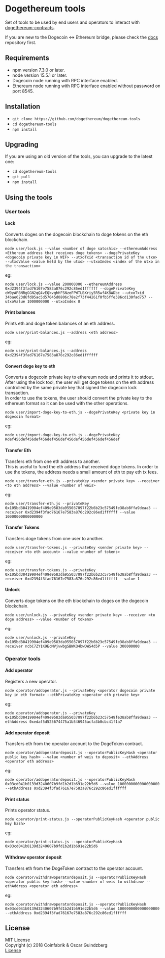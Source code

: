# Dogethereum tools

Set of tools to be used by end users and operators to interact with [dogethereum-contracts](https://github.com/dogethereum/dogethereum-contracts).

If you are new to the Dogecoin <-> Ethereum bridge, please check the [docs](https://github.com/dogethereum/docs) repository first.

## Requirements
- npm version 7.3.0 or later.
- node version 15.5.1 or later.
- Dogecoin node running with RPC interface enabled.
- Ethereum node running with RPC interface enabled without password on port 8545.

## Installation
- `git clone https://github.com/dogethereum/dogethereum-tools`
- `cd dogethereum-tools`
- `npm install`

## Upgrading
If you are using an old version of the tools, you can upgrade to the latest one:
- `cd dogethereum-tools`
- `git pull`
- `npm install`


## Using the tools

### User tools

#### Lock

Converts doges on the dogecoin blockchain to doge tokens on the eth blockchain.

`node user/lock.js --value <number of doge satoshis> --ethereumAddress <Ethereum address that receives doge tokens> --dogePrivateKey <dogecoin private key in WIF> --utxoTxid <transaction id of the utxo> --utxoValue <value held by the utxo> --utxoIndex <index of the utxo in the transaction>`

eg:

`node user/lock.js --value 200000000 --ethereumAddress 0xd2394f3fad76167e7583a876c292c86ed1ffffff --dogePrivateKey cW9yAP8NRgGGN2qQ4vEQkvqhHFSNzeFPWTLBXriy5R5wf4KBWDbc --utxoTxid 34bae623d6fd05ac5d57045d0806c78e2f73f44261f0fb5ffe386cd130fad757 --utxoValue 1000000000 --utxoIndex 0`


#### Print balances

Prints eth and doge token balances of an eth address.

`node user/print-balances.js --address <eth address>`

eg:

`node user/print-balances.js --address 0xd2394f3fad76167e7583a876c292c86ed1ffffff`

#### Convert doge key to eth

Converts a dogecoin private key to ethereum node and prints it to stdout.<br/>
After using the lock tool, the user will get doge tokens on the eth address controlled by the same private key that signed the dogecoin lock transaction.<br/>
In order to use the tokens, the user should convert the private key to the ethereum format so it can be used with the other operations.

`node user/import-doge-key-to-eth.js --dogePrivateKey <private key in dogecoin format>`

eg:

`node user/import-doge-key-to-eth.js --dogePrivateKey  Kdef456def456def456def456def456def456def456def456def`


#### Transfer Eth

Transfers eth from one eth address to another.<br/>
This is useful to fund the eth address that received doge tokens. In order to use the tokens, the address needs a small amount of eth to pay eth tx fees.

`node user/transfer-eth.js --privateKey <sender private key> --receiver <to eth address> --value <number of weis>`

eg:

`node user/transfer-eth.js --privateKey 0x105bd30419904ef409e9583da955037097f22b6b23c57549fe38ab8ffa9deaa3 --receiver 0xd2394f3fad76167e7583a876c292c86ed1ffffff --value 10000000000000000`


#### Transfer Tokens

Transfers doge tokens from one user to another.

`node user/transfer-tokens.js --privateKey <sender private key> --receiver <to eth account> --value <number of tokens>`

eg:

`node user/transfer-tokens.js --privateKey 0x105bd30419904ef409e9583da955037097f22b6b23c57549fe38ab8ffa9deaa3 --receiver 0xd2394f3fad76167e7583a876c292c86ed1ffffff --value 1`



#### Unlock

Converts doge tokens on the eth blockchain to doges on the dogecoin blockchain.

`node user/unlock.js --privateKey <sender private key> --receiver <to doge address> --value <number of tokens>`

eg:

`node user/unlock.js --privateKey 0x105bd30419904ef409e9583da955037097f22b6b23c57549fe38ab8ffa9deaa3 --receiver ncbC7ZY1K9EcMVjvwbgSBWKQ4bwDWS4d5P --value 300000000`

### Operator tools

#### Add operator

Registers a new operator.

`node operator/addoperator.js --privateKey <operator dogecoin private key in eth format> --ethPrivateKey <operator eth private key>`

eg:

`node operator/addoperator.js --privateKey 0x105bd30419904ef409e9583da955037097f22b6b23c57549fe38ab8ffa9deaa3 --ethAddress 0xedaf5d525674475a1b546945acfa3b0cbc41f1a7`


#### Add operator deposit

Transfers eth from the operator account to the DogeToken contract.

`node operator/addoperatordeposit.js --operatorPublicKeyHash <operator public key hash> --value <number of weis to deposit> --ethAddress <operator eth address>`

eg:

`node operator/addoperatordeposit.js --operatorPublicKeyHash 0x03cd041b0139d3240607b9fd1b2d1b691e22b5d6 --value 1000000000000000000 --ethAddress 0xd2394f3fad76167e7583a876c292c86ed1ffffff`

#### Print status

Prints operator status.

`node operator/print-status.js --operatorPublicKeyHash <operator public key hash>`

eg:

`node operator/print-status.js --operatorPublicKeyHash 0x03cd041b0139d3240607b9fd1b2d1b691e22b5d6`



#### Withdraw operator deposit

Transfers eth from the DogeToken contract to the operator account.

`node operator/withdrawoperatordeposit.js --operatorPublicKeyHash <operator public key hash> --value <number of weis to withdraw> --ethAddress <operator eth address>`

eg:

`node operator/withdrawoperatordeposit.js --operatorPublicKeyHash 0x03cd041b0139d3240607b9fd1b2d1b691e22b5d6 --value 1000000000000000000 --ethAddress 0xd2394f3fad76167e7583a876c292c86ed1ffffff`

## License

MIT License<br/>
Copyright (c) 2018 Coinfabrik & Oscar Guindzberg<br/>
[License](LICENSE)
